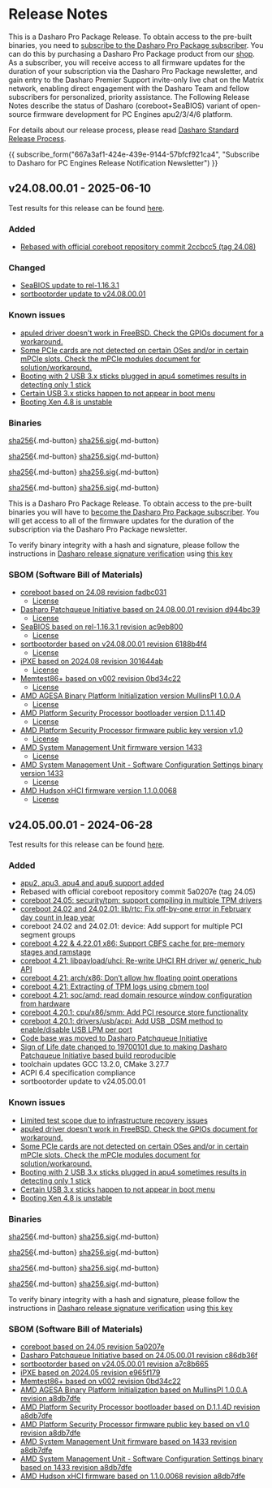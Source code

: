 # Release Notes

This is a Dasharo Pro Package Release. To obtain access to the pre-built binaries,
you need to [subscribe to the Dasharo Pro Package subscriber](https://docs.dasharo.com/ways-you-can-help-us/#become-a-dasharo-pro-package-subscriber).
You can do this by purchasing a Dasharo Pro Package product from our [shop](https://shop.3mdeb.com/shop/dasharo-pro-package/1-year-dasharo-entry-subscription-for-network-appliance-corebootseabios/).
As a subscriber, you will receive access to all firmware updates for the
duration of your subscription via the Dasharo Pro Package newsletter,
and gain entry to the Dasharo Premier Support invite-only live chat
on the Matrix network, enabling direct engagement with the Dasharo Team
and fellow subscribers for personalized, priority assistance.
The 
Following Release Notes describe the status of Dasharo (coreboot+SeaBIOS) variant
of open-source firmware development for PC Engines apu2/3/4/6 platform.

For details about our release process, please read
[Dasharo Standard Release Process](../../dev-proc/standard-release-process.md).

{{ subscribe_form("667a3af1-424e-439e-9144-57bfcf921ca4",
"Subscribe to Dasharo for PC Engines Release Notification Newsletter") }}

## v24.08.00.01 - 2025-06-10

Test results for this release can be found
[here](https://docs.google.com/spreadsheets/d/1_uRhVo9eYeZONnelymonYp444zYHT_Q_qmJEJ8_XqJc/edit?usp=sharing).

### Added

- [Rebased with official coreboot repository commit 2ccbcc5 (tag 24.08)](https://doc.coreboot.org/releases/coreboot-24.08-relnotes.html)

### Changed

- [SeaBIOS update to rel-1.16.3.1](https://github.com/pcengines/seabios/compare/rel-1.16.0.1...rel-1.16.3.1)
- [sortbootorder update to v24.08.00.01](https://github.com/pcengines/sortbootorder/compare/v24.05.00.01...v24.08.00.01)

### Known issues

- [apuled driver doesn't work in FreeBSD. Check the GPIOs document for a workaround.](https://github.com/pcengines/coreboot/issues/329)
- [Some PCIe cards are not detected on certain OSes and/or in certain mPCIe slots. Check the mPCIe modules document for solution/workaround.](https://github.com/pcengines/apu2-documentation/issues/115)
- [Booting with 2 USB 3.x sticks plugged in apu4 sometimes results in detecting only 1 stick](https://github.com/pcengines/seabios/issues/30)
- [Certain USB 3.x sticks happen to not appear in boot menu](https://github.com/pcengines/seabios/issues/29)
- [Booting Xen 4.8 is unstable](https://github.com/pcengines/apu2-documentation/issues/109)

### Binaries

[sha256][pcengines_apu2_seabios_v24.08.00.01.rom_hash]{.md-button}
[sha256.sig][pcengines_apu2_seabios_v24.08.00.01.rom_sig]{.md-button}

[sha256][pcengines_apu3_seabios_v24.08.00.01.rom_hash]{.md-button}
[sha256.sig][pcengines_apu3_seabios_v24.08.00.01.rom_sig]{.md-button}

[sha256][pcengines_apu4_seabios_v24.08.00.01.rom_hash]{.md-button}
[sha256.sig][pcengines_apu4_seabios_v24.08.00.01.rom_sig]{.md-button}

[sha256][pcengines_apu6_seabios_v24.08.00.01.rom_hash]{.md-button}
[sha256.sig][pcengines_apu6_seabios_v24.08.00.01.rom_sig]{.md-button}

This is a Dasharo Pro Package Release. To obtain access to the pre-built
binaries you will have to
[become the Dasharo Pro Package subscriber](../../ways-you-can-help-us.md#become-a-dasharo-pro-package-subscriber).
You will get access to all of the firmware updates for the duration of the
subscription via the Dasharo Pro Package newsletter.

To verify binary integrity with a hash and signature, please follow the
instructions in [Dasharo release signature verification](/guides/signature-verification)
using [this key](https://raw.githubusercontent.com/3mdeb/3mdeb-secpack/master/dasharo/pcengines_apu2/dasharo-release-24.08.00.x-for-pc-engines-signing-key.asc)

### SBOM (Software Bill of Materials)

- [coreboot based on 24.08 revision fadbc031](https://github.com/coreboot/coreboot/tree/24.08)
    + [License](https://github.com/coreboot/coreboot/blob/24.08/COPYING)
- [Dasharo Patchqueue Initiative based on 24.08.00.01 revision d944bc39](https://github.com/Dasharo/dasharo-pq/tree/d944bc39)
    + [License](https://github.com/Dasharo/dasharo-pq/blob/d944bc39/LICENSE)
- [SeaBIOS based on rel-1.16.3.1 revision ac9eb800](https://github.com/pcengines/seabios/tree/ac9eb800)
    + [License](https://github.com/pcengines/seabios/blob/ac9eb800/COPYING)
- [sortbootorder based on v24.08.00.01 revision 6188b4f4](https://github.com/pcengines/sortbootorder/tree/6188b4f4)
    + [License](https://github.com/pcengines/sortbootorder/blob/6188b4f4/LICENSE)
- [iPXE based on 2024.08 revision 301644ab](https://github.com/ipxe/ipxe/tree/301644ab)
    + [License](https://github.com/ipxe/ipxe/blob/301644ab/COPYING.GPLv2)
- [Memtest86+ based on v002 revision 0bd34c22](https://review.coreboot.org/admin/repos/memtest86plus,general)
    + [License](https://review.coreboot.org/admin/repos/memtest86plus,general)
- [AMD AGESA Binary Platform Initialization version MullinsPI 1.0.0.A](https://github.com/coreboot/blobs/tree/a8db7dfe/pi/amd/00730F01/FT3b)
    + [License](https://github.com/coreboot/blobs/tree/a8db7dfe/pi/amd/00730F01/FT3b/license.txt)
- [AMD Platform Security Processor bootloader version D.1.1.4D](https://github.com/coreboot/blobs/tree/a8db7dfe/southbridge/amd/avalon/PSP/PspBootLoader.Bypass.sbin)
    + [License](https://github.com/coreboot/blobs/blob/a8db7dfe/southbridge/amd/avalon/PSP/license.txt)
- [AMD Platform Security Processor firmware public key version v1.0](https://github.com/coreboot/blobs/tree/a8db7dfe/southbridge/amd/avalon/PSP/AmdPubKey.bin)
    + [License](https://github.com/coreboot/blobs/blob/a8db7dfe/southbridge/amd/avalon/PSP/license.txt)
- [AMD System Management Unit firmware version 1433](https://github.com/coreboot/blobs/tree/a8db7dfe/southbridge/amd/avalon/PSP/SmuFirmware.sbin)
    + [License](https://github.com/coreboot/blobs/blob/a8db7dfe/southbridge/amd/avalon/PSP/license.txt)
- [AMD System Management Unit - Software Configuration Settings binary version 1433](https://github.com/coreboot/blobs/tree/a8db7dfe/southbridge/amd/avalon/PSP/SmuScs.bin)
    + [License](https://github.com/coreboot/blobs/blob/a8db7dfe/southbridge/amd/avalon/PSP/license.txt)
- [AMD Hudson xHCI firmware version 1.1.0.0068](https://github.com/coreboot/blobs/tree/a8db7dfe/southbridge/amd/avalon/xhci.bin)
    + [License](https://github.com/coreboot/blobs/blob/a8db7dfe/southbridge/amd/avalon/license.txt)

[pcengines_apu2_seabios_v24.08.00.01.rom_hash]: https://dl.3mdeb.com/open-source-firmware/Dasharo/pcengines_apu2/seabios/v24.08.00.01/pcengines_apu2_seabios_v24.08.00.01.rom.sha256
[pcengines_apu2_seabios_v24.08.00.01.rom_sig]: https://dl.3mdeb.com/open-source-firmware/Dasharo/pcengines_apu2/seabios/v24.08.00.01/pcengines_apu2_seabios_v24.08.00.01.rom.sha256.sig
[pcengines_apu3_seabios_v24.08.00.01.rom_hash]: https://dl.3mdeb.com/open-source-firmware/Dasharo/pcengines_apu2/seabios/v24.08.00.01/pcengines_apu3_seabios_v24.08.00.01.rom.sha256
[pcengines_apu3_seabios_v24.08.00.01.rom_sig]: https://dl.3mdeb.com/open-source-firmware/Dasharo/pcengines_apu2/seabios/v24.08.00.01/pcengines_apu3_seabios_v24.08.00.01.rom.sha256.sig
[pcengines_apu4_seabios_v24.08.00.01.rom_hash]: https://dl.3mdeb.com/open-source-firmware/Dasharo/pcengines_apu2/seabios/v24.08.00.01/pcengines_apu4_seabios_v24.08.00.01.rom.sha256
[pcengines_apu4_seabios_v24.08.00.01.rom_sig]: https://dl.3mdeb.com/open-source-firmware/Dasharo/pcengines_apu2/seabios/v24.08.00.01/pcengines_apu4_seabios_v24.08.00.01.rom.sha256.sig
[pcengines_apu6_seabios_v24.08.00.01.rom_hash]: https://dl.3mdeb.com/open-source-firmware/Dasharo/pcengines_apu2/seabios/v24.08.00.01/pcengines_apu6_seabios_v24.08.00.01.rom.sha256
[pcengines_apu6_seabios_v24.08.00.01.rom_sig]: https://dl.3mdeb.com/open-source-firmware/Dasharo/pcengines_apu2/seabios/v24.08.00.01/pcengines_apu6_seabios_v24.08.00.01.rom.sha256.sig

## v24.05.00.01 - 2024-06-28

Test results for this release can be found
[here](https://docs.google.com/spreadsheets/d/1_uRhVo9eYeZONnelymonYp444zYHT_Q_qmJEJ8_XqJc/edit?usp=sharing).

### Added

- [apu2, apu3, apu4 and apu6 support added](https://github.com/Dasharo/dasharo-issues/issues/909)
- Rebased with official coreboot repository commit 5a0207e (tag 24.05)
- [coreboot 24.05: security/tpm: support compiling in multiple TPM drivers](https://doc.coreboot.org/releases/coreboot-24.05-relnotes.html#security-tpm-support-compiling-in-multiple-tpm-drivers)
- [coreboot 24.02 and 24.02.01: lib/rtc: Fix off-by-one error in February day count in leap year](https://doc.coreboot.org/releases/coreboot-24.02-relnotes.html#lib-rtc-fix-off-by-one-error-in-february-day-count-in-leap-year)
- coreboot 24.02 and 24.02.01: device: Add support for multiple PCI segment groups
- [coreboot 4.22 & 4.22.01 x86: Support CBFS cache for pre-memory stages and ramstage](https://doc.coreboot.org/releases/coreboot-4.22-relnotes.html#x86-support-cbfs-cache-for-pre-memory-stages-and-ramstage)
- [coreboot 4.21: libpayload/uhci: Re-write UHCI RH driver w/ generic_hub API](https://doc.coreboot.org/releases/coreboot-4.21-relnotes.html#libpayload-uhci-re-write-uhci-rh-driver-w-generic-hub-api)
- [coreboot 4.21: arch/x86: Don’t allow hw floating point operations](https://doc.coreboot.org/releases/coreboot-4.21-relnotes.html#arch-x86-don-t-allow-hw-floating-point-operations)
- [coreboot 4.21: Extracting of TPM logs using cbmem tool](https://doc.coreboot.org/releases/coreboot-4.21-relnotes.html#extracting-of-tpm-logs-using-cbmem-tool)
- [coreboot 4.21: soc/amd: read domain resource window configuration from hardware](https://doc.coreboot.org/releases/coreboot-4.21-relnotes.html#soc-amd-read-domain-resource-window-configuration-from-hardware)
- [coreboot 4.20.1: cpu/x86/smm: Add PCI resource store functionality](https://doc.coreboot.org/releases/coreboot-4.20.1-relnotes.html#cpu-x86-smm-add-pci-resource-store-functionality)
- [coreboot 4.20.1: drivers/usb/acpi: Add USB _DSM method to enable/disable USB LPM per port](https://doc.coreboot.org/releases/coreboot-4.20.1-relnotes.html#drivers-usb-acpi-add-usb-dsm-method-to-enable-disable-usb-lpm-per-port)
- [Code base was moved to Dasharo Patchqueue Initiative](https://github.com/Dasharo/dasharo-pq?tab=readme-ov-file#background)
- [Sign of Life date changed to 19700101 due to making Dasharo Patchqueue Initiative based build reproducible](https://github.com/Dasharo/dasharo-issues/issues/889)
- toolchain updates GCC 13.2.0, CMake 3.27.7
- ACPI 6.4 specification compliance
- sortbootorder update to v24.05.00.01

### Known issues

- [Limited test scope due to infrastructure recovery issues](https://github.com/Dasharo/dasharo-issues/issues/914)
- [apuled driver doesn't work in FreeBSD. Check the  GPIOs document for workaround.](https://github.com/pcengines/coreboot/issues/329)
- [Some PCIe cards are not detected on certain OSes and/or in certain mPCIe slots. Check the  mPCIe modules document for solution/workaround.](https://github.com/pcengines/apu2-documentation/issues/115)
- [Booting with 2 USB 3.x sticks plugged in apu4 sometimes results in detecting only 1 stick](https://github.com/pcengines/seabios/issues/30)
- [Certain USB 3.x sticks happen to not appear in boot menu](https://github.com/pcengines/seabios/issues/29)
- [Booting Xen 4.8 is unstable](https://github.com/pcengines/apu2-documentation/issues/109)

### Binaries

[sha256][pcengines_apu2_seabios_v24.05.00.01.rom_hash]{.md-button}
[sha256.sig][pcengines_apu2_seabios_v24.05.00.01.rom_sig]{.md-button}

[sha256][pcengines_apu3_seabios_v24.05.00.01.rom_hash]{.md-button}
[sha256.sig][pcengines_apu3_seabios_v24.05.00.01.rom_sig]{.md-button}

[sha256][pcengines_apu4_seabios_v24.05.00.01.rom_hash]{.md-button}
[sha256.sig][pcengines_apu4_seabios_v24.05.00.01.rom_sig]{.md-button}

[sha256][pcengines_apu6_seabios_v24.05.00.01.rom_hash]{.md-button}
[sha256.sig][pcengines_apu6_seabios_v24.05.00.01.rom_sig]{.md-button}

To verify binary integrity with a hash and signature, please follow the
instructions in [Dasharo release signature verification](../../guides/signature-verification.md)
using [this key](https://raw.githubusercontent.com/3mdeb/3mdeb-secpack/master/dasharo/pcengines_apu2/dasharo-release-24.05.00.x-for-pc-engines-signing-key.asc)

### SBOM (Software Bill of Materials)

- [coreboot based on 24.05 revision 5a0207e](https://github.com/coreboot/coreboot/tree/5a0207e)
- [Dasharo Patchqueue Initiative based on 24.05.00.01 revision c86db36f](https://github.com/Dasharo/dasharo-pq/tree/c86db36f)
- [sortbootorder based on v24.05.00.01 revision a7c8b665](https://github.com/pcengines/sortbootorder/tree/a7c8b665)
- [iPXE based on 2024.05 revision e965f179](https://github.com/ipxe/ipxe/tree/e965f179)
- [Memtest86+ based on v002 revision 0bd34c22](https://review.coreboot.org/c/memtest86plus/+/29185)
- [AMD AGESA Binary Platform Initialization based on MullinsPI 1.0.0.A revision a8db7dfe](https://github.com/coreboot/blobs/tree/a8db7dfe/pi/amd/00730F01/FT3b)
- [AMD Platform Security Processor bootloader based on D.1.1.4D revision a8db7dfe](https://github.com/coreboot/blobs/tree/a8db7dfe/southbridge/amd/avalon/PSP/PspBootLoader.Bypass.sbin)
- [AMD Platform Security Processor firmware public key based on v1.0 revision a8db7dfe](https://github.com/coreboot/blobs/tree/a8db7dfe/southbridge/amd/avalon/PSP/AmdPubKey.bin)
- [AMD System Management Unit firmware based on 1433 revision a8db7dfe](https://github.com/coreboot/blobs/tree/a8db7dfe/southbridge/amd/avalon/PSP/SmuFirmware.sbin)
- [AMD System Management Unit - Software Configuration Settings binary based on 1433 revision a8db7dfe](https://github.com/coreboot/blobs/tree/a8db7dfe/southbridge/amd/avalon/PSP/SmuScs.bin)
- [AMD Hudson xHCI firmware based on 1.1.0.0068 revision a8db7dfe](https://github.com/coreboot/blobs/tree/a8db7dfe/southbridge/amd/avalon/xhci.bin)

[pcengines_apu2_seabios_v24.05.00.01.rom_hash]: https://dl.3mdeb.com/open-source-firmware/Dasharo/pcengines_apu2/v24.05.00.01/pcengines_apu2_seabios_v24.05.00.01.rom.sha256
[pcengines_apu2_seabios_v24.05.00.01.rom_sig]: https://dl.3mdeb.com/open-source-firmware/Dasharo/pcengines_apu2/v24.05.00.01/pcengines_apu2_seabios_v24.05.00.01.rom.sha256.sig
[pcengines_apu3_seabios_v24.05.00.01.rom_hash]: https://dl.3mdeb.com/open-source-firmware/Dasharo/pcengines_apu2/v24.05.00.01/pcengines_apu3_seabios_v24.05.00.01.rom.sha256
[pcengines_apu3_seabios_v24.05.00.01.rom_sig]: https://dl.3mdeb.com/open-source-firmware/Dasharo/pcengines_apu2/v24.05.00.01/pcengines_apu3_seabios_v24.05.00.01.rom.sha256.sig
[pcengines_apu4_seabios_v24.05.00.01.rom_hash]: https://dl.3mdeb.com/open-source-firmware/Dasharo/pcengines_apu2/v24.05.00.01/pcengines_apu4_seabios_v24.05.00.01.rom.sha256
[pcengines_apu4_seabios_v24.05.00.01.rom_sig]: https://dl.3mdeb.com/open-source-firmware/Dasharo/pcengines_apu2/v24.05.00.01/pcengines_apu4_seabios_v24.05.00.01.rom.sha256.sig
[pcengines_apu6_seabios_v24.05.00.01.rom_hash]: https://dl.3mdeb.com/open-source-firmware/Dasharo/pcengines_apu2/v24.05.00.01/pcengines_apu6_seabios_v24.05.00.01.rom.sha256
[pcengines_apu6_seabios_v24.05.00.01.rom_sig]: https://dl.3mdeb.com/open-source-firmware/Dasharo/pcengines_apu2/v24.05.00.01/pcengines_apu6_seabios_v24.05.00.01.rom.sha256.sig
